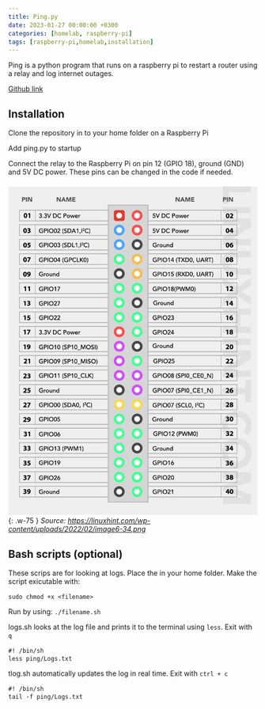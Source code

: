 ```yaml
---
title: Ping.py
date: 2023-01-27 00:00:00 +0300
categories: [homelab, raspberry-pi]
tags: [raspberry-pi,homelab,installation]
---
```


Ping is a python program that runs on a raspberry pi to restart a router using a relay and log internet outages. 

[Github link](https://github.com/Alexander-Weber/ping)

## Installation

Clone the repository in to your home folder on a Raspberry Pi

Add ping.py to startup

Connect the relay to the Raspberry Pi on pin 12 (GPIO 18), ground (GND) and 5V DC power. These pins can be changed in the code if needed.

![Pinnout](/assets/img/raspberry-pi-pinout.webp){: .w-75 }
_Source: https://linuxhint.com/wp-content/uploads/2022/02/image6-34.png_

## Bash scripts (optional)

These scrips are for looking at logs. Place the in your home folder. 
Make the script exicutable with:
```shell
sudo chmod +x <filename>
```

Run by using: `./filename.sh`



logs.sh looks at the log file and prints it to the terminal using `less`. Exit with `q`
```shell
#! /bin/sh
less ping/Logs.txt
```

tlog.sh automatically updates the log in real time. Exit with `ctrl + c`
```shell
#! /bin/sh
tail -f ping/Logs.txt
```


